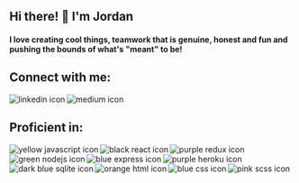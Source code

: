 ## Hi there! 👋 I'm Jordan
#### I love creating cool things, teamwork that is genuine, honest and fun and pushing the bounds of what's "meant" to be!

## Connect with me:
[<img align="left" alt="linkedin icon" src="https://img.shields.io/badge/linkedin-%230077B5.svg?&style=for-the-badge&logo=linkedin&logoColor=white" />](https://www.linkedin.com/in/jordy1311/)
[<img align="left" alt="medium icon" src="https://img.shields.io/badge/Medium-12100E?style=for-the-badge&logo=medium&logoColor=white" />](https://medium.com/@jordy1311)

<br>

## Proficient in:
<img align="left" alt="yellow javascript icon" src="https://img.shields.io/badge/javascript-%23f7e018?style=for-the-badge&logo=javascript&logoColor=black" />
<img align="left" alt="black react icon" src="https://img.shields.io/badge/react%20-%2320232a.svg?&style=for-the-badge&logo=react&logoColor=white" />
<img align="left" alt="purple redux icon" src="https://img.shields.io/badge/redux-%23764abc?style=for-the-badge&logo=redux&logoColor=white" />
<img align="left" alt="green nodejs icon" src="https://img.shields.io/badge/node.js%20-%2343853D.svg?&style=for-the-badge&logo=node.js&logoColor=white" />
<img align="left" alt="blue express icon" src="https://img.shields.io/badge/express-%232062af?style=for-the-badge&logo=express&logoColor=white" />
<img align="left" alt="purple heroku icon" src="https://img.shields.io/badge/Heroku-430098?style=for-the-badge&logo=heroku&logoColor=white" />
<img align="left" alt="dark blue sqlite icon" src="https://img.shields.io/badge/SQLite-07405E?style=for-the-badge&logo=sqlite&logoColor=white" />
<img align="left" alt="orange html icon" src="https://img.shields.io/badge/HTML-%23e34f26?style=for-the-badge&logo=html5&logoColor=white" />
<img align="left" alt="blue css icon" src="https://img.shields.io/badge/CSS-%232062af?style=for-the-badge&logo=css3&logoColor=white" />
<img align="left" alt="pink scss icon" src="https://img.shields.io/badge/Sass-CC6699?style=for-the-badge&logo=sass&logoColor=white" />

